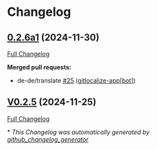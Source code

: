 # Changelog

## [0.2.6a1](https://github.com/OpenVoiceOS/ovos-skill-local-media/tree/0.2.6a1) (2024-11-30)

[Full Changelog](https://github.com/OpenVoiceOS/ovos-skill-local-media/compare/V0.2.5...0.2.6a1)

**Merged pull requests:**

- de-de/translate [\#25](https://github.com/OpenVoiceOS/ovos-skill-local-media/pull/25) ([gitlocalize-app[bot]](https://github.com/apps/gitlocalize-app))

## [V0.2.5](https://github.com/OpenVoiceOS/ovos-skill-local-media/tree/V0.2.5) (2024-11-25)

[Full Changelog](https://github.com/OpenVoiceOS/ovos-skill-local-media/compare/0.2.5...V0.2.5)



\* *This Changelog was automatically generated by [github_changelog_generator](https://github.com/github-changelog-generator/github-changelog-generator)*
